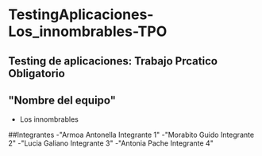 # TestingAplicaciones-Los_innombrables-TPO
## Testing de aplicaciones: Trabajo Prcatico Obligatorio

## "Nombre del equipo"
- Los innombrables

##Integrantes
-"Armoa Antonella Integrante 1"
-"Morabito Guido Integrante 2"
-"Lucia Galiano Integrante 3"
-"Antonia Pache Integrante 4"
